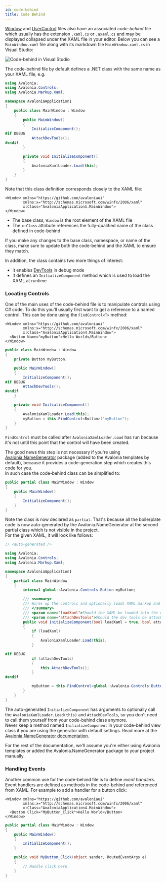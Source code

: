 ```yaml
---
id: code-behind
title: Code Behind
---
```


[Window](https://docs.avaloniaui.net/docs/controls/window) and [UserControl](https://docs.avaloniaui.net/docs/controls/usercontrol) files also have an associated _code-behind_ file which usually has the extension `.xaml.cs` or `.axaml.cs` and may be displayed collapsed under the XAML file in your editor. Below you can see a `MainWindow.xaml` file along with its markdown file `MainWindow.xaml.cs` in Visual Studio:

  <div style={{textAlign: 'center'}}>
    <img src="/img/guides/basics/code-behind/codebehind-vs.png" alt="Code-behind in Visual Studio" />
  </div>

The code-behind file by default defines a .NET class with the same name as your XAML file, e.g.

```csharp
using Avalonia;
using Avalonia.Controls;
using Avalonia.Markup.Xaml;

namespace AvaloniaApplication1
{
    public class MainWindow : Window
    {
        public MainWindow()
        {
            InitializeComponent();
#if DEBUG
            AttachDevTools();
#endif
        }

        private void InitializeComponent()
        {
            AvaloniaXamlLoader.Load(this);
        }
    }
}

```

Note that this class definition corresponds closely to the XAML file:

```markup
<Window xmlns="https://github.com/avaloniaui"
        xmlns:x="http://schemas.microsoft.com/winfx/2006/xaml"
        x:Class="AvaloniaApplication1.MainWindow">
</Window>
```

* The base class, `Window` is the root element of the XAML file
* The `x:Class` attribute references the fully-qualified name of the class defined in code-behind

If you make any changes to the base class, namespace, or name of the class, make sure to update both the code-behind and the XAML to ensure they match.

In addition, the class contains two more things of interest:

* It enables [DevTools](https://docs.avaloniaui.net/docs/getting-started/developer-tools) in debug mode
* It defines an `InitializeComponent` method which is used to load the XAML at runtime

### Locating Controls <a id="locating-controls"></a>

One of the main uses of the code-behind file is to manipulate controls using C\# code. To do this you'll usually first want to get a reference to a named control. This can be done using the `FindControl<T>` method:

```markup
<Window xmlns="https://github.com/avaloniaui"
        xmlns:x="http://schemas.microsoft.com/winfx/2006/xaml"
        x:Class="AvaloniaApplication4.MainWindow">
  <Button Name="myButton">Hello World</Button>
</Window>
```

```csharp
public class MainWindow : Window
{
    private Button myButton;

    public MainWindow()
    {
        InitializeComponent();
#if DEBUG
        AttachDevTools();
#endif
    }

    private void InitializeComponent()
    {
        AvaloniaXamlLoader.Load(this);
        myButton = this.FindControl<Button>("myButton");
    }
}
```

`FindControl` must be called after `AvaloniaXamlLoader.Load` has run because it's not until this point that the control will have been created.

The good news this step is not necessary if you're using [Avalonia.NameGenerator](https://github.com/AvaloniaUI/Avalonia.NameGenerator) package (added to the Avalonia templates by default), because it provides a code-generation step which creates this code for you.  
In such case the code-behind class can be simplified to:

```csharp
public partial class MainWindow : Window
{
    public MainWindow()
    {
        InitializeComponent();
    }
}
```

Note the class is now declared as `partial`. That's because all the boilerplate code is now auto-generated by the Avalonia.NameGenerator at the second partial class which is not visible in the project.  
For the given XAML, it will look like follows:

```csharp
// <auto-generated />

using Avalonia;
using Avalonia.Controls;
using Avalonia.Markup.Xaml;

namespace AvaloniaApplication1
{
    partial class MainWindow
    {
        internal global::Avalonia.Controls.Button myButton;

        /// <summary>
        /// Wires up the controls and optionally loads XAML markup and attaches dev tools (if Avalonia.Diagnostics package is referenced).
        /// </summary>
        /// <param name="loadXaml">Should the XAML be loaded into the component.</param>
        /// <param name="attachDevTools">Should the dev tools be attached.</param>
        public void InitializeComponent(bool loadXaml = true, bool attachDevTools = true)
        {
            if (loadXaml)
            {
                AvaloniaXamlLoader.Load(this);
            }

#if DEBUG
            if (attachDevTools)
            {
                this.AttachDevTools();
            }
#endif

            myButton = this.FindControl<global::Avalonia.Controls.Button>("myButton");
        }
    }
}
```

The auto-generated `InitializeComponent` has arguments to optionally call the `AvaloniaXamlLoader.Load(this)` and `AttachDevTools`, so you don't need to call them yourself from your code-behind class anymore.  
Never keep a method named `InitializeComponent` in your code-behind view class if you are using the generator with default settings. Read more at the [Avalonia.NameGenerator documentation](https://github.com/AvaloniaUI/Avalonia.NameGenerator#advanced-usage).

For the rest of the documentation, we'll assume you're either using Avalonia templates or added the Avalonia.NameGenerator package to your project manually.

### Handling Events <a id="handling-events"></a>

Another common use for the code-behind file is to define _event handlers_. Event handlers are defined as methods in the code-behind and referenced from XAML. For example to add a handler for a button click:

```markup
<Window xmlns="https://github.com/avaloniaui"
        xmlns:x="http://schemas.microsoft.com/winfx/2006/xaml"
        x:Class="AvaloniaApplication4.MainWindow">
  <Button Click="MyButton_Click">Hello World</Button>
</Window>
```

```csharp
public partial class MainWindow : Window
{
    public MainWindow()
    {
        InitializeComponent();
    }

    public void MyButton_Click(object sender, RoutedEventArgs e)
    {
        // Handle click here.
    }
}
```
